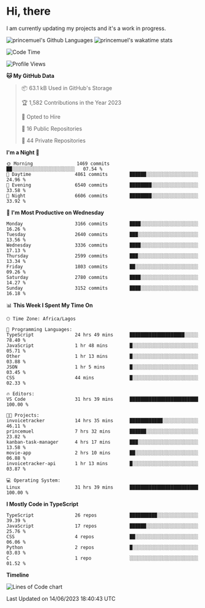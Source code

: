 # Hi, there

I am currently updating my projects and it's a work in progress.

![princemuel's Github Languages](https://github-readme-stats.vercel.app/api/top-langs/?username=princemuel&text_color=586069&layout=compact&hide_border=true&title_color=0366d6&count_private=true&include_all_commits=true&theme=tokyonight&show_icons=true)
![princemuel's wakatime stats](https://github-readme-stats.vercel.app/api/wakatime?username=princemuel&text_color=586069&layout=compact&hide_border=true&title_color=0366d6&count_private=true&include_all_commits=true&theme=tokyonight&show_icons=true)

<!--START_SECTION:waka-->
![Code Time](http://img.shields.io/badge/Code%20Time-2%2C495%20hrs%2017%20mins-blue)

![Profile Views](http://img.shields.io/badge/Profile%20Views-48-blue)

**🐱 My GitHub Data** 

> 📦 63.1 kB Used in GitHub's Storage 
 > 
> 🏆 1,582 Contributions in the Year 2023
 > 
> 💼 Opted to Hire
 > 
> 📜 16 Public Repositories 
 > 
> 🔑 44 Private Repositories 
 > 
**I'm a Night 🦉** 

```text
🌞 Morning                1469 commits        ██░░░░░░░░░░░░░░░░░░░░░░░   07.54 % 
🌆 Daytime                4861 commits        ██████░░░░░░░░░░░░░░░░░░░   24.96 % 
🌃 Evening                6540 commits        ████████░░░░░░░░░░░░░░░░░   33.58 % 
🌙 Night                  6606 commits        ████████░░░░░░░░░░░░░░░░░   33.92 % 
```
📅 **I'm Most Productive on Wednesday** 

```text
Monday                   3166 commits        ████░░░░░░░░░░░░░░░░░░░░░   16.26 % 
Tuesday                  2640 commits        ███░░░░░░░░░░░░░░░░░░░░░░   13.56 % 
Wednesday                3336 commits        ████░░░░░░░░░░░░░░░░░░░░░   17.13 % 
Thursday                 2599 commits        ███░░░░░░░░░░░░░░░░░░░░░░   13.34 % 
Friday                   1803 commits        ██░░░░░░░░░░░░░░░░░░░░░░░   09.26 % 
Saturday                 2780 commits        ████░░░░░░░░░░░░░░░░░░░░░   14.27 % 
Sunday                   3152 commits        ████░░░░░░░░░░░░░░░░░░░░░   16.18 % 
```


📊 **This Week I Spent My Time On** 

```text
🕑︎ Time Zone: Africa/Lagos

💬 Programming Languages: 
TypeScript               24 hrs 49 mins      ████████████████████░░░░░   78.40 % 
JavaScript               1 hr 48 mins        █░░░░░░░░░░░░░░░░░░░░░░░░   05.71 % 
Other                    1 hr 13 mins        █░░░░░░░░░░░░░░░░░░░░░░░░   03.88 % 
JSON                     1 hr 5 mins         █░░░░░░░░░░░░░░░░░░░░░░░░   03.45 % 
CSS                      44 mins             █░░░░░░░░░░░░░░░░░░░░░░░░   02.33 % 

🔥 Editors: 
VS Code                  31 hrs 39 mins      █████████████████████████   100.00 % 

🐱‍💻 Projects: 
invoicetracker           14 hrs 35 mins      ████████████░░░░░░░░░░░░░   46.11 % 
princemuel               7 hrs 32 mins       ██████░░░░░░░░░░░░░░░░░░░   23.82 % 
kanban-task-manager      4 hrs 17 mins       ███░░░░░░░░░░░░░░░░░░░░░░   13.58 % 
movie-app                2 hrs 10 mins       ██░░░░░░░░░░░░░░░░░░░░░░░   06.88 % 
invoicetracker-api       1 hr 13 mins        █░░░░░░░░░░░░░░░░░░░░░░░░   03.87 % 

💻 Operating System: 
Linux                    31 hrs 39 mins      █████████████████████████   100.00 % 
```

**I Mostly Code in TypeScript** 

```text
TypeScript               26 repos            ██████████░░░░░░░░░░░░░░░   39.39 % 
JavaScript               17 repos            ██████░░░░░░░░░░░░░░░░░░░   25.76 % 
CSS                      4 repos             ██░░░░░░░░░░░░░░░░░░░░░░░   06.06 % 
Python                   2 repos             █░░░░░░░░░░░░░░░░░░░░░░░░   03.03 % 
C                        1 repo              ░░░░░░░░░░░░░░░░░░░░░░░░░   01.52 % 
```



**Timeline**

![Lines of Code chart](https://raw.githubusercontent.com/princemuel/princemuel/main/assets/bar_graph.png)


 Last Updated on 14/06/2023 18:40:43 UTC
<!--END_SECTION:waka-->
